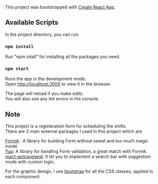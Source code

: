 This project was bootstrapped with [Create React App](https://github.com/facebook/create-react-app).

## Available Scripts

In the project directory, you can run:

### `npm install`

Run "npm intall" for installing all the packages you need.

### `npm start`

Runs the app in the development mode.<br>
Open [http://localhost:3000](http://localhost:3000) to view it in the browser.

The page will reload if you make edits.<br>
You will also see any lint errors in the console.

## Note

This project is a registeration form for scheduling the shifts. <br>
There are 3 main external packages I used in this project which are <br>

[Formik](https://jaredpalmer.com/formik/) : A library for building Form without sweat and too much magic inside<br>
[Yup](https://github.com/jquense/yup): A library for handling Form validation, a great match with Formik. <br>
[react-autosuggest](https://react-autosuggest.js.org/): It let you to implement a search bar with suggestion mode with custom logic. <br>

For the graphic design, I use [bootstrap](https://getbootstrap.com) for all the CSS classes, applied in each component.<br>
